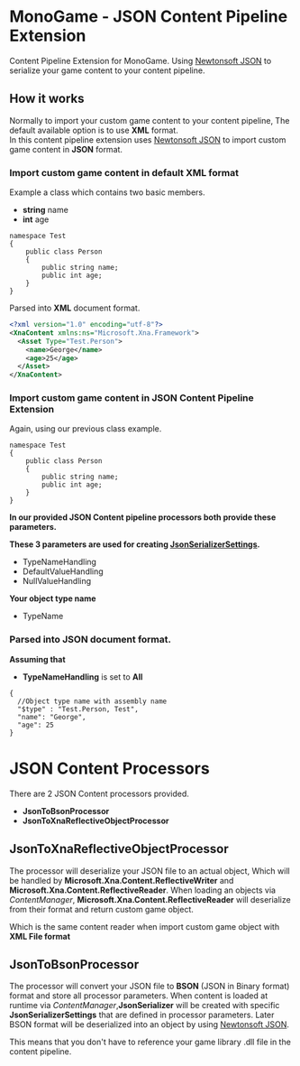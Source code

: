 # MonoGame - JSON Content Pipeline Extension

Content Pipeline Extension for MonoGame.
Using  [Newtonsoft JSON](https://github.com/JamesNK/Newtonsoft.Json) to serialize your game content to your content pipeline. <br/>


## How it works

Normally to import your custom game content to your content pipeline, The default available option is to use <b>XML</b> format.<br/>
In this content pipeline extension uses [Newtonsoft JSON](https://github.com/JamesNK/Newtonsoft.Json) to import custom game content in <b>JSON</b> format.

### Import custom game content in default XML format

Example a class which contains two basic members.

  * <b>string</b> name
  * <b>int</b> age

```CSharp
namespace Test
{
    public class Person
    {
        public string name;
        public int age;
    }
}
```

Parsed into <b>XML</b> document format.

```XML
<?xml version="1.0" encoding="utf-8"?>
<XnaContent xmlns:ns="Microsoft.Xna.Framework">
  <Asset Type="Test.Person">
    <name>George</name>
    <age>25</age>
  </Asset>
</XnaContent>
```

### Import custom game content in JSON Content Pipeline Extension

Again, using our previous class example.

```CSharp
namespace Test
{
    public class Person
    {
        public string name;
        public int age;
    }
}
```

<b>In our provided JSON Content pipeline processors both provide these parameters.</b>

<b>These 3 parameters are used for creating [JsonSerializerSettings](https://www.newtonsoft.com/json/help/html/T_Newtonsoft_Json_JsonSerializerSettings.htm). </b>

* TypeNameHandling
* DefaultValueHandling
* NullValueHandling

<b>Your object type name</b>

* TypeName

### Parsed into <b>JSON</b> document format.

<b>Assuming that</b>
* <b>TypeNameHandling</b> is set to  <b>All</b>

```JSONC
{
  //Object type name with assembly name
  "$type" : "Test.Person, Test",
  "name": "George",
  "age": 25
}
```

# JSON Content Processors

There are 2 JSON Content processors provided.
* <b>JsonToBsonProcessor</b>
* <b>JsonToXnaReflectiveObjectProcessor</b>

## JsonToXnaReflectiveObjectProcessor

The processor will deserialize your JSON file to an actual object, Which will be handled by <b>Microsoft.Xna.Content.ReflectiveWriter</b> and <b>Microsoft.Xna.Content.ReflectiveReader</b>. When loading an objects via <i>ContentManager</i>, <b>Microsoft.Xna.Content.ReflectiveReader</b> will deserialize from their format and return custom game object.
 
 Which is the same content reader when import custom game object with <b>XML File format</b>

## JsonToBsonProcessor

The processor will convert your JSON file to <b>BSON</b> (JSON in Binary format) format and store all processor parameters. When content is loaded at runtime via <i>ContentManager</i>,<b>JsonSerializer</b> will be created
with specific <b>JsonSerializerSettings</b> that are defined in processor parameters. Later BSON format will be deserialized into an object by using [Newtonsoft JSON](https://github.com/JamesNK/Newtonsoft.Json).

This means that you don't have to reference your game library .dll file in the content pipeline.
